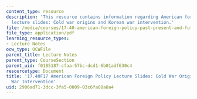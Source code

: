 ```yaml
---
content_type: resource
description: 'This resource contains information regarding American foreign policy
  lecture slides: Cold war origins and Korean war intervention.'
file: /media/courses/17-40-american-foreign-policy-past-present-and-future-fall-2017/2906ad713dcc3fa5000903c6fa08a8a4_MIT17_40F17_ColdWarOrigins.pdf
file_type: application/pdf
learning_resource_types:
- Lecture Notes
ocw_type: OCWFile
parent_title: Lecture Notes
parent_type: CourseSection
parent_uid: f0185187-cfaa-57bc-dcd1-6b01adf630c4
resourcetype: Document
title: '17.40F17 American Foreign Policy Lecture Slides: Cold War Origins and Korean
  War Intervention'
uid: 2906ad71-3dcc-3fa5-0009-03c6fa08a8a4
---
```

